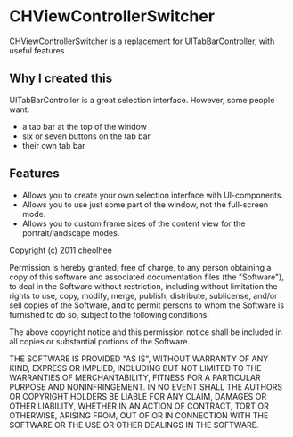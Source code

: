 CHViewControllerSwitcher
=====================
CHViewControllerSwitcher is a replacement for UITabBarController, with useful features.

Why I created this
--------------------------
UITabBarController is a great selection interface. 
However, some people want: 
- a tab bar at the top of the window
- six or seven buttons on the tab bar
- their own tab bar

Features
-------------
- Allows you to create your own selection interface with UI-components.
- Allows you to use just some part of the window, not the full-screen mode.
- Allows you to custom frame sizes of the content view for the portrait/landscape modes.



Copyright (c) 2011 cheolhee

Permission is hereby granted, free of charge, to any person obtaining a copy
of this software and associated documentation files (the "Software"), to deal
in the Software without restriction, including without limitation the rights
to use, copy, modify, merge, publish, distribute, sublicense, and/or sell
copies of the Software, and to permit persons to whom the Software is furnished
to do so, subject to the following conditions:

The above copyright notice and this permission notice shall be included in all
copies or substantial portions of the Software.

THE SOFTWARE IS PROVIDED "AS IS", WITHOUT WARRANTY OF ANY KIND, EXPRESS OR
IMPLIED, INCLUDING BUT NOT LIMITED TO THE WARRANTIES OF MERCHANTABILITY,
FITNESS FOR A PARTICULAR PURPOSE AND NONINFRINGEMENT. IN NO EVENT SHALL THE
AUTHORS OR COPYRIGHT HOLDERS BE LIABLE FOR ANY CLAIM, DAMAGES OR OTHER
LIABILITY, WHETHER IN AN ACTION OF CONTRACT, TORT OR OTHERWISE, ARISING FROM,
OUT OF OR IN CONNECTION WITH THE SOFTWARE OR THE USE OR OTHER DEALINGS IN
THE SOFTWARE.